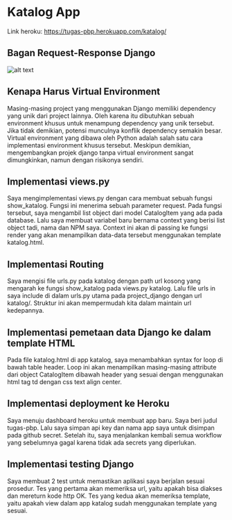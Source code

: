 
# Katalog App

Link heroku: https://tugas-pbp.herokuapp.com/katalog/

## Bagan Request-Response Django

![alt text](readme_files/django.jpg)


## Kenapa Harus Virtual Environment

Masing-masing project yang menggunakan Django memiliki dependency yang unik dari project lainnya.
Oleh karena itu dibutuhkan sebuah environment khusus untuk menampung dependency yang unik tersebut.
Jika tidak demikian, potensi munculnya konflik dependency semakin besar.
Virtual environment yang dibawa oleh Python adalah salah satu cara implementasi environment khusus tersebut.
Meskipun demikian, mengembangkan projek django tanpa virtual environment sangat dimungkinkan, namun dengan risikonya sendiri.

## Implementasi views.py

Saya mengimplementasi views.py dengan cara membuat sebuah fungsi show_katalog. 
Fungsi ini menerima sebuah parameter request.
Pada fungsi tersebut, saya mengambil list object dari model CatalogItem yang ada pada database.
Lalu saya membuat variabel baru bernama context yang berisi list object tadi, nama dan NPM saya.
Context ini akan di passing ke fungsi render yang akan menampilkan data-data tersebut menggunakan template katalog.html.

## Implementasi Routing

Saya mengisi file urls.py pada katalog dengan path url kosong yang mengarah ke fungsi show_katalog pada views.py katalog. Lalu file urls in saya include di dalam urls.py utama pada project_django dengan url katalog/. Struktur ini akan mempermudah kita dalam maintain url kedepannya.

## Implementasi pemetaan data Django ke dalam template HTML

Pada file katalog.html di app katalog, saya menambahkan syntax for loop di bawah table header. Loop ini akan menampilkan masing-masing attribute dari object CatalogItem dibawah header yang sesuai dengan menggunakan html tag td dengan css text align center. 

## Implementasi deployment ke Heroku

Saya menuju dashboard heroku untuk membuat app baru. Saya beri judul tugas-pbp. Lalu saya simpan api key dan nama app saya untuk disimpan pada github secret. Setelah itu, saya menjalankan kembali semua workflow yang sebelumnya gagal karena tidak ada secrets yang diperlukan.

## Implementasi testing Django

Saya membuat 2 test untuk memastikan aplikasi saya berjalan sesuai prosedur. Tes yang pertama akan memeriksa url, yaitu apakah bisa diakses dan mereturn kode http OK. Tes yang kedua akan memeriksa template, yaitu apakah view dalam app katalog sudah menggunakan template yang sesuai.